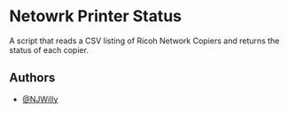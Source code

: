 
# Netowrk Printer Status

A script that reads a CSV listing of Ricoh Network Copiers and returns the status of each copier.


## Authors

- [@NJWilly](https://www.github.com/NJWilly)


